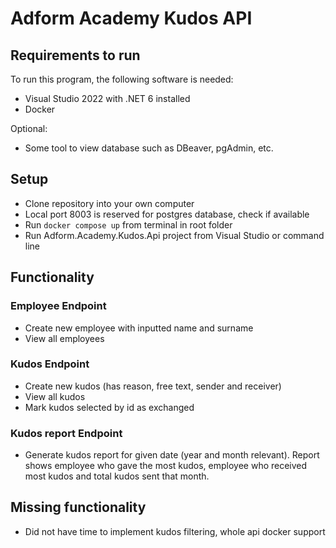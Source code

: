 # Adform Academy Kudos API

## Requirements to run

To run this program, the following software is needed:

* Visual Studio 2022 with .NET 6 installed
* Docker

Optional: 
* Some tool to view database such as DBeaver, pgAdmin, etc.

## Setup

* Clone repository into your own computer
* Local port 8003 is reserved for postgres database, check if available
* Run ```docker compose up``` from terminal in root folder 
* Run Adform.Academy.Kudos.Api project from Visual Studio or command line

## Functionality

### Employee Endpoint

* Create new employee with inputted name and surname
* View all employees

### Kudos Endpoint

* Create new kudos (has reason, free text, sender and receiver)
* View all kudos
* Mark kudos selected by id as exchanged

### Kudos report Endpoint

* Generate kudos report for given date (year and month relevant). Report shows employee who gave the most kudos, employee who received most kudos and total kudos sent that month.

## Missing functionality

* Did not have time to implement kudos filtering, whole api docker support
